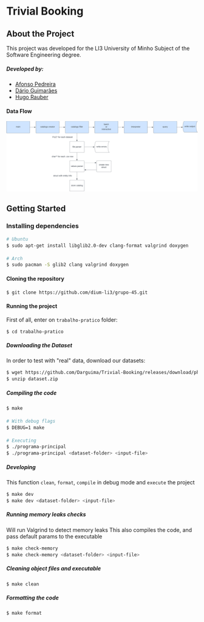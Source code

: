# Trivial Booking

## About the Project

This project was developed for the LI3 University of Minho Subject of the Software Engineering degree.

##### Developed by:

- [Afonso Pedreira](https://github.com/afooonso)
- [Dário Guimarães](https://github.com/darguima)
- [Hugo Rauber](https://github.com/HugoLRauber)

#### Data Flow

![Data Flow Flow](./trabalho-pratico/Relatorio/data_flow.png)

## Getting Started

### Installing dependencies

```bash
# Ubuntu
$ sudo apt-get install libglib2.0-dev clang-format valgrind doxygen

# Arch
$ sudo pacman -S glib2 clang valgrind doxygen
```

#### Cloning the repository

```bash
$ git clone https://github.com/dium-li3/grupo-45.git
```

#### Running the project

First of all, enter on `trabalho-pratico` folder:
```bash
$ cd trabalho-pratico
```

##### Downloading the Dataset

In order to test with "real" data, download our datasets:

```bash
$ wget https://github.com/Darguima/Trivial-Booking/releases/download/phase_1/dataset.zip
$ unzip dataset.zip
```

##### Compiling the code
```bash
$ make

# With debug flags
$ DEBUG=1 make

# Executing
$ ./programa-principal 
$ ./programa-principal <dataset-folder> <input-file>
```

##### Developing

This function `clean`, `format`, `compile` in debug mode and `execute` the project

```bash
$ make dev
$ make dev <dataset-folder> <input-file>
```

##### Running memory leaks checks

Will run Valgrind to detect memory leaks
This also compiles the code, and pass default params to the executable

```bash
$ make check-memory
$ make check-memory <dataset-folder> <input-file>
```

##### Cleaning object files and executable
```bash
$ make clean
```

##### Formatting the code
```bash
$ make format
```

